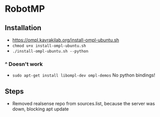 # RobotMP
## Installation
* https://ompl.kavrakilab.org/install-ompl-ubuntu.sh
* ```chmod u+x install-ompl-ubuntu.sh```
* ```./install-ompl-ubuntu.sh --python```
### ^ Doesn't work
* ```sudo apt-get install libompl-dev ompl-demos``` No python bindings!
## Steps
* Removed realsense repo from sources.list, because the server was down, blocking apt update